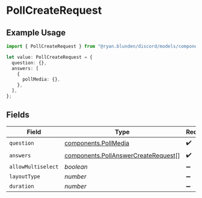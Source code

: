 # PollCreateRequest

## Example Usage

```typescript
import { PollCreateRequest } from "@ryan.blunden/discord/models/components";

let value: PollCreateRequest = {
  question: {},
  answers: [
    {
      pollMedia: {},
    },
  ],
};
```

## Fields

| Field                                                                                      | Type                                                                                       | Required                                                                                   | Description                                                                                |
| ------------------------------------------------------------------------------------------ | ------------------------------------------------------------------------------------------ | ------------------------------------------------------------------------------------------ | ------------------------------------------------------------------------------------------ |
| `question`                                                                                 | [components.PollMedia](../../models/components/pollmedia.md)                               | :heavy_check_mark:                                                                         | N/A                                                                                        |
| `answers`                                                                                  | [components.PollAnswerCreateRequest](../../models/components/pollanswercreaterequest.md)[] | :heavy_check_mark:                                                                         | N/A                                                                                        |
| `allowMultiselect`                                                                         | *boolean*                                                                                  | :heavy_minus_sign:                                                                         | N/A                                                                                        |
| `layoutType`                                                                               | *number*                                                                                   | :heavy_minus_sign:                                                                         | N/A                                                                                        |
| `duration`                                                                                 | *number*                                                                                   | :heavy_minus_sign:                                                                         | N/A                                                                                        |